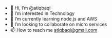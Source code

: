 - 👋 Hi, I’m @atiqbaqi
- 👀 I’m interested in Technology
- 🌱 I’m currently learning node.js and AWS
- 💞️ I’m looking to collaborate on micro services
- 📫 How to reach me atiqbaqi@gmail.com

<!---
atiqbaqi/atiqbaqi is a ✨ special ✨ repository because its `README.md` (this file) appears on your GitHub profile.
You can click the Preview link to take a look at your changes.
--->
